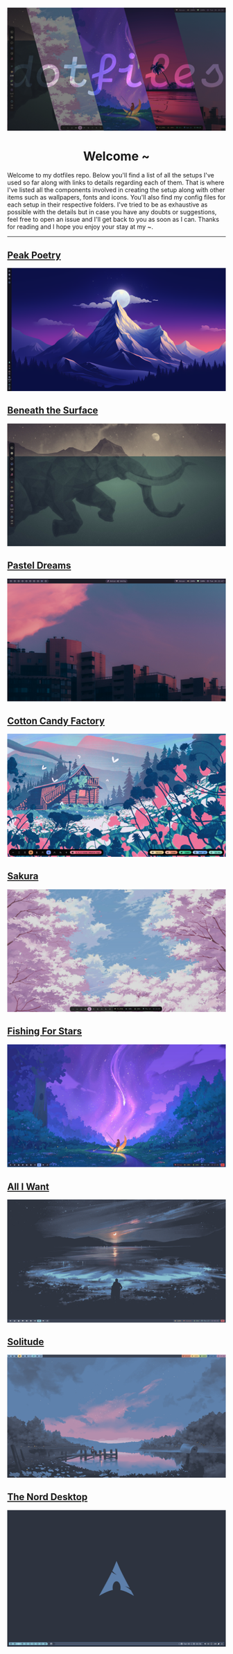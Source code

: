 ![Banner Image](./images/banner.png)

<p align="center">
	<h1 align="center">Welcome ~</h1>
</p>

Welcome to my dotfiles repo. Below you'll find a list of all the setups I've used so far along with links to details regarding each of them. That is where I've listed all the components involved in creating the setup along with other items such as wallpapers, fonts and icons. You'll also find my config files for each setup in their respective folders. I've tried to be as exhaustive as possible with the details but in case you have any doubts or suggestions, feel free to open an issue and I'll get back to you as soon as I can. Thanks for reading and I hope you enjoy your stay at my ~.

---
## [Peak Poetry](./peak_poetry/readme.md)
![Screenshot of clean system](./peak_poetry/images/clean.png) 
## [Beneath the Surface](./kanagawa/readme.md)
![Screenshot of clean system](./kanagawa/images/clean.png)

## [Pastel Dreams](./catppuccin/readme.md)
![Screenshot of clean system](./catppuccin/images/clean.png)

## [Cotton Candy Factory](./moonfly/readme.md)
![Screenshot of clean system](./moonfly/images/clean.png)

## [Sakura](./mountain/readme.md)
![Screenshot of clean system](./mountain/images/clean.png)

## [Fishing For Stars](./tokyo-night/readme.md)
![Screenshot of clean system](./tokyo-night/images/clean.png)

## [All I Want](./nord-v3/readme.md)
![Screenshot of clean system](./nord-v3/images/clean.png)

## [Solitude](./nord-v2/readme.md)
![Screenshot of clean system](./nord-v2/images/clean.png)

## [The Nord Desktop](./nord-v1/readme.md)
![Screenshot of clean system](./nord-v1/images/clean.png)
